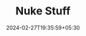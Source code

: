 ---
title: 'Nuke Stuff'
summary: 'And no..!! I am not talking about atom bombs.'
date: 2024-02-27T19:35:59+05:30
draft: true
weight: 0
categories: 'Nuke'
---